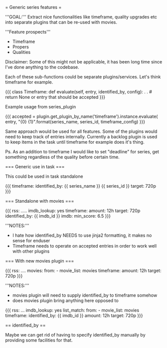 = Generic series features =

'''GOAL:''' Extract nice functionalities like timeframe, quality upgrades etc into separate plugins that can be re-used with movies.

'''Feature prospects'''

* Timeframe
* Propers
* Qualities

Disclaimer: Some of this might not be applicable, it has been long time since I've done anything to the codebase.

Each of these sub-functions could be separate plugins/services. Let's think timeframe for example.


{{{
class Timeframe:
  def evaluate(self, entry, identified_by, config):
     .
     .
     # return None or entry that should be accepted
}}}


Example usage from series_plugin

{{{
accepted = plugin.get_plugin_by_name('timeframe').instance.evaluate(
    entry, "{0} {1}".format(series_name, series_id, timeframe_config)
}}}


Same approach would be used for all features. Some of the plugins would need to keep track of entries internally. Currently a backlog plugin is used to keep items in the task until timeframe for example does it's thing.

Ps. As an addition to timeframe I would like to set "deadline" for series, get something regardless of the quality before certain time.

=== Generic use in task ===

This could be used in task standalone

{{{
timeframe:
  identified_by: {{ series_name }} {{ series_id }}
  target: 720p
}}}


=== Standalone with movies ===

{{{
rss: .....
imdb_lookup: yes
timeframe: 
  amount: 12h
  target: 720p
  identified_by: {{ imdb_id }}
imdb:
  min_score: 6.5
}}}
 
'''NOTES:''' 

* I hate how identified_by NEEDS to use jinja2 formatting, it makes no sense for enduser
* Timeframe needs to operate on accepted entries in order to work well with other plugins

=== With new movies plugin ===

{{{
rss: ....
movies:
  from:
    - movie_list: movies
  timeframe:
    amount: 12h
    target: 720p
}}}

'''NOTES:''' 

* movies plugin will need to supply identified_by to timeframe somehow
* does movies plugin bring anything here opposed to

{{{
rss: ...
imdb_lookup: yes
list_match:
  from:
    - movie_list: movies
timeframe:
  identified_by: {{ imdb_id }}
  amount: 12h
  target: 720p
}}}

== identified_by ==

Maybe we can get rid of having to specify identified_by manually by providing some facilities for that.